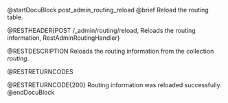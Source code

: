 
@startDocuBlock post_admin_routing_reload
@brief Reload the routing table.

@RESTHEADER{POST /_admin/routing/reload, Reloads the routing information, RestAdminRoutingHandler}

@RESTDESCRIPTION
Reloads the routing information from the collection *routing*.

@RESTRETURNCODES

@RESTRETURNCODE{200}
Routing information was reloaded successfully.
@endDocuBlock
